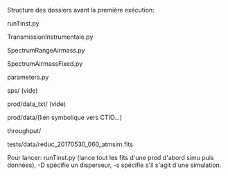 Structure des dossiers avant la première exécution: 

runTinst.py 

TransmissionInstrumentale.py

SpectrumRangeAirmass.py

SpectrumAirmassFixed.py

parameters.py

sps/ (vide)

prod/data_txt/ (vide)
    
prod/data/(lien symbolique vers CTIO...)
    
throughput/

tests/data/reduc_20170530_060_atmsim.fits

Pour lancer: runTinst.py (lance tout les fits d'une prod d'abord simu puis données), -D spécifie un disperseur, -s spécifie s'il s'agit d'une simulation. 
